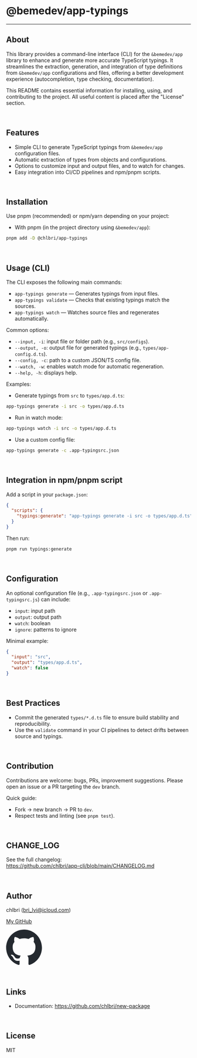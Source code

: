 # @bemedev/app-typings

---

## About

This library provides a command-line interface (CLI) for the `&bemedev/app`
library to enhance and generate more accurate TypeScript typings. It
streamlines the extraction, generation, and integration of type definitions
from `&bemedev/app` configurations and files, offering a better development
experience (autocompletion, type checking, documentation).

This README contains essential information for installing, using, and
contributing to the project. All useful content is placed after the
"License" section.

<br/>

## Features

- Simple CLI to generate TypeScript typings from `&bemedev/app`
  configuration files.
- Automatic extraction of types from objects and configurations.
- Options to customize input and output files, and to watch for changes.
- Easy integration into CI/CD pipelines and npm/pnpm scripts.

<br/>

## Installation

Use pnpm (recommended) or npm/yarn depending on your project:

- With pnpm (in the project directory using `&bemedev/app`):

```sh
pnpm add -D @chlbri/app-typings
```

<br/>

## Usage (CLI)

The CLI exposes the following main commands:

- `app-typings generate` — Generates typings from input files.
- `app-typings validate` — Checks that existing typings match the sources.
- `app-typings watch` — Watches source files and regenerates automatically.

Common options:

- `--input, -i`: input file or folder path (e.g., `src/configs`).
- `--output, -o`: output file for generated typings (e.g.,
  `types/app-config.d.ts`).
- `--config, -c`: path to a custom JSON/TS config file.
- `--watch, -w`: enables watch mode for automatic regeneration.
- `--help, -h`: displays help.

Examples:

- Generate typings from `src` to `types/app.d.ts`:

```sh
app-typings generate -i src -o types/app.d.ts
```

- Run in watch mode:

```sh
app-typings watch -i src -o types/app.d.ts
```

- Use a custom config file:

```sh
app-typings generate -c .app-typingsrc.json
```

<br/>

## Integration in npm/pnpm script

Add a script in your `package.json`:

```json
{
  "scripts": {
    "typings:generate": "app-typings generate -i src -o types/app.d.ts"
  }
}
```

Then run:

```sh
pnpm run typings:generate
```

<br/>

## Configuration

An optional configuration file (e.g., `.app-typingsrc.json` or
`.app-typingsrc.js`) can include:

- `input`: input path
- `output`: output path
- `watch`: boolean
- `ignore`: patterns to ignore

Minimal example:

```json
{
  "input": "src",
  "output": "types/app.d.ts",
  "watch": false
}
```

<br/>

## Best Practices

- Commit the generated `types/*.d.ts` file to ensure build stability and
  reproducibility.
- Use the `validate` command in your CI pipelines to detect drifts between
  source and typings.

<br/>

## Contribution

Contributions are welcome: bugs, PRs, improvement suggestions. Please open
an issue or a PR targeting the `dev` branch.

Quick guide:

- Fork → new branch → PR to `dev`.
- Respect tests and linting (see `pnpm test`).

<br/>

## CHANGE_LOG

See the full changelog:  
https://github.com/chlbri/app-cli/blob/main/CHANGELOG.md

<br/>

## Author

chlbri (bri_lvi@icloud.com)

[My GitHub](https://github.com/chlbri?tab=repositories)

[<svg width="98" height="96" xmlns="http://www.w3.org/2000/svg"><path fill-rule="evenodd" clip-rule="evenodd" d="M48.854 0C21.839 0 0 22 0 49.217c0 21.756 13.993 40.172 33.405 46.69 2.427.49 3.316-1.059 3.316-2.362 0-1.141-.08-5.052-.08-9.127-13.59 2.934-16.42-5.867-16.42-5.867-2.184-5.704-5.42-7.17-5.42-7.17-4.448-3.015.324-3.015.324-3.015 4.934.326 7.523 5.052 7.523 5.052 4.367 7.496 11.404 5.378 14.235 4.074.404-3.178 1.699-5.378 3.074-6.6-10.839-1.141-22.243-5.378-22.243-24.283 0-5.378 1.94-9.778 5.014-13.2-.485-1.222-2.184-6.275.486-13.038 0 0 4.125-1.304 13.426 5.052a46.97 46.97 0 0 1 12.214-1.63c4.125 0 8.33.571 12.213 1.63 9.302-6.356 13.427-5.052 13.427-5.052 2.67 6.763.97 11.816.485 13.038 3.155 3.422 5.015 7.822 5.015 13.2 0 18.905-11.404 23.06-22.324 24.283 1.78 1.548 3.316 4.481 3.316 9.126 0 6.6-.08 11.897-.08 13.526 0 1.304.89 2.853 3.316 2.364 19.412-6.52 33.405-24.935 33.405-46.691C97.707 22 75.788 0 48.854 0z" fill="#24292f"/></svg>](https://github.com/chlbri?tab=repositories)

<br/>

## Links

- Documentation: https://github.com/chlbri/new-package

<br/>

## License

MIT
